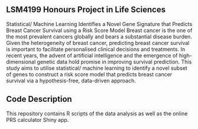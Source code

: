 ## LSM4199 Honours Project in Life Sciences
Statistical/ Machine Learning Identifies a Novel Gene Signature that Predicts Breast Cancer Survival using a Risk Score Model
Breast cancer is the one of the most prevalent cancers globally and bears a
substantial disease burden. Given the heterogeneity of breast cancer, predicting breast
cancer survival is important to facilitate personalised clinical decisions and treatments. In
recent years, the advent of artificial intelligence and the emergence of high-dimensional
genetic data hold promise in improving survival prediction. This study aims to utilise
statistical/ machine learning to identify a novel subset of genes to construct a risk score
model that predicts breast cancer survival via a hypothesis-free, data-driven approach.

## Code Description
This repository contains R scripts of the data analysis as well as the online PRS calculator Shiny app.
